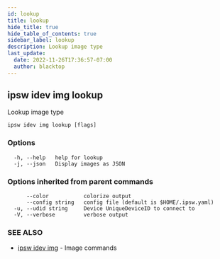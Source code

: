 ```yaml
---
id: lookup
title: lookup
hide_title: true
hide_table_of_contents: true
sidebar_label: lookup
description: Lookup image type
last_update:
  date: 2022-11-26T17:36:57-07:00
  author: blacktop
---
```

## ipsw idev img lookup

Lookup image type

```
ipsw idev img lookup [flags]
```

### Options

```
  -h, --help   help for lookup
  -j, --json   Display images as JSON
```

### Options inherited from parent commands

```
      --color           colorize output
      --config string   config file (default is $HOME/.ipsw.yaml)
  -u, --udid string     Device UniqueDeviceID to connect to
  -V, --verbose         verbose output
```

### SEE ALSO

* [ipsw idev img](/docs/cli/ipsw/idev/img)	 - Image commands

